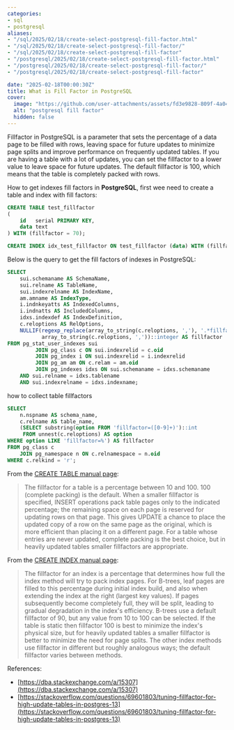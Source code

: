 ```yaml
---
categories:
- sql
- postgresql
aliases:
- "/sql/2025/02/18/create-select-postgresql-fill-factor.html"
- "/sql/2025/02/18/create-select-postgresql-fill-factor/"
- "/sql/2025/02/18/create-select-postgresql-fill-factor"
- "/postgresql/2025/02/18/create-select-postgresql-fill-factor.html"
- "/postgresql/2025/02/18/create-select-postgresql-fill-factor/"
- "/postgresql/2025/02/18/create-select-postgresql-fill-factor"

date: "2025-02-18T00:00:30Z"
title: What is Fill Factor in PostgreSQL
cover:
  image: "https://github.com/user-attachments/assets/fd3e9828-809f-4a04-ad4b-920c7edf29c3"
  alt: "postgresql fill factor"
  hidden: false
---
```

Fillfactor in PostgreSQL is a parameter that sets the percentage of a data page to be filled with rows, leaving space for future updates to minimize page splits and improve performance on frequently updated tables. If you are having a table with a lot of updates, you can set the fillfactor to a lower value to leave space for future updates. The default fillfactor is 100, which means that the table is completely packed with rows.

How to get indexes fill factors in **PostgreSQL**, first wee need to create a table and index with fill factors:
```sql
CREATE TABLE test_fillfactor
(
    id   serial PRIMARY KEY,
    data text
) WITH (fillfactor = 70);

CREATE INDEX idx_test_fillfactor ON test_fillfactor (data) WITH (fillfactor = 75);
```
Below is the query to get the fill factors of indexes in PostgreSQL:
```sql
SELECT
    sui.schemaname AS SchemaName,
    sui.relname AS TableName,
    sui.indexrelname AS IndexName,
    am.amname AS IndexType,
    i.indnkeyatts AS IndexedColumns,
    i.indnatts AS IncludedColumns,
    idxs.indexdef AS IndexDefinition,
    c.reloptions AS RelOptions,
    NULLIF(regexp_replace(array_to_string(c.reloptions, ','), '.*fillfactor=([0-9]+).*', '\1', 'g'),
           array_to_string(c.reloptions, ','))::integer AS fillfactor
FROM pg_stat_user_indexes sui
         JOIN pg_class c ON sui.indexrelid = c.oid
         JOIN pg_index i ON sui.indexrelid = i.indexrelid
         JOIN pg_am am ON c.relam = am.oid
         JOIN pg_indexes idxs ON sui.schemaname = idxs.schemaname
    AND sui.relname = idxs.tablename
    AND sui.indexrelname = idxs.indexname;
```
how to collect table fillfactors
```sql
SELECT
    n.nspname AS schema_name,
    c.relname AS table_name,
    (SELECT substring(option FROM 'fillfactor=([0-9]+)')::int
     FROM unnest(c.reloptions) AS option
WHERE option LIKE 'fillfactor=%') AS fillfactor
FROM pg_class c
    JOIN pg_namespace n ON c.relnamespace = n.oid
WHERE c.relkind = 'r';
```

From the [CREATE TABLE manual page](http://www.postgresql.org/docs/current/interactive/sql-createtable.html):

>    The fillfactor for a table is a percentage between 10 and 100. 100 (complete packing) is the default. When a smaller fillfactor is specified, INSERT operations pack table pages only to the indicated percentage; the remaining space on each page is reserved for updating rows on that page. This gives UPDATE a chance to place the updated copy of a row on the same page as the original, which is more efficient than placing it on a different page. For a table whose entries are never updated, complete packing is the best choice, but in heavily updated tables smaller fillfactors are appropriate.

From the [CREATE INDEX manual page](http://www.postgresql.org/docs/current/interactive/sql-createindex.html):

>    The fillfactor for an index is a percentage that determines how full the index method will try to pack index pages. For B-trees, leaf pages are filled to this percentage during initial index build, and also when extending the index at the right (largest key values). If pages subsequently become completely full, they will be split, leading to gradual degradation in the index's efficiency. B-trees use a default fillfactor of 90, but any value from 10 to 100 can be selected. If the table is static then fillfactor 100 is best to minimize the index's physical size, but for heavily updated tables a smaller fillfactor is better to minimize the need for page splits. The other index methods use fillfactor in different but roughly analogous ways; the default fillfactor varies between methods.

References:
- [https://dba.stackexchange.com/a/15307](https://dba.stackexchange.com/a/15307)
- [https://stackoverflow.com/questions/69601803/tuning-fillfactor-for-high-update-tables-in-postgres-13](https://stackoverflow.com/questions/69601803/tuning-fillfactor-for-high-update-tables-in-postgres-13)